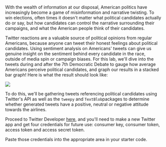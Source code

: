 <!--title={Introduction}-->

<!--title={Introduction}-->

With the wealth of information at our disposal, American politics have increasingly become a game of misinformation and narrative twisting. To win elections, often times it doesn't matter what political candidates actually do or say, but how candidates can control the narrative surrounding their campaigns, and what the American people think of their candidates. 

Twitter reactions are a valuable source of political opinions from regular Americans, because anyone can tweet their honest feelings about political candidates. Using sentiment analysis on Americans' tweets can give us genuine insight on the sentiment behind every candidate in the race, outside of media spin or campaign biases. For this lab, we'll dive into the tweets during and after the 7th Democratic Debate to gauge how average Americans perceive political candidates, and graph our results in a stacked bar graph! Here is what the result should look like:

![](https://projectbit.s3-us-west-1.amazonaws.com/darlene/labs/6thDemDebateGraph.png)

To do this, we'll be gathering tweets referencing political candidates using Twitter's API as well as the `tweepy` and `TextBlob`packages to determine whether generated tweets have a positive, neutral or negative attitude towards the airlines.

Proceed to Twitter Developer [here](https://developer.twitter.com/en/apps), and you'll need to make a new Twitter app and get four credentials for future use: consumer key, consumer token, access token and access secret token. 

Paste those credentials into the appropriate area in your starter code.

